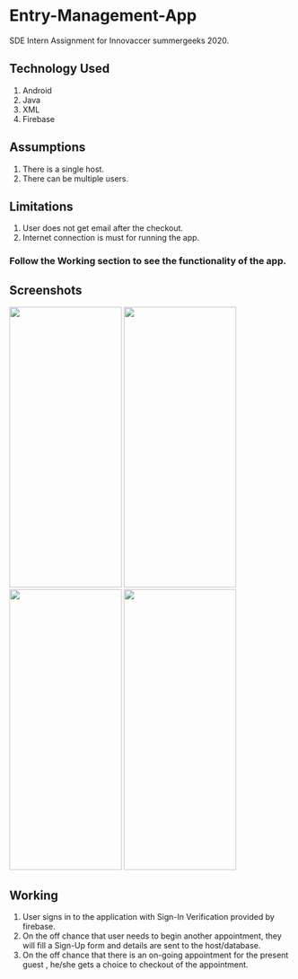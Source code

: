 # Entry-Management-App
SDE Intern Assignment for Innovaccer summergeeks 2020. 

## Technology Used
1. Android
2. Java
3. XML
4. Firebase

## Assumptions
1. There is a single host.
2. There can be multiple users.

## Limitations
1. User does not get email after the checkout.
2. Internet connection is must for running the app.

### Follow the Working section to see the functionality of the app.

## Screenshots
<p>
  <img src="https://github.com/NikhilMishra1999/Entry-Management-App/tree/master/Screenshots/MainActivity.jpg" width="200" height="500" />
  <img src="https://github.com/NikhilMishra1999/Entry-Management-App/tree/master/Screenshots/signup.jpg" width="200" height="500" />
  <img src="https://github.com/NikhilMishra1999/Entry-Management-App/tree/master/Screenshots/login.jpg" width="200" height="500" />
  <img src="https://github.com/NikhilMishra1999/Entry-Management-App/tree/master/Screenshots/FirstActivity.jpg" width="200" height="500" />
</p>

## Working
1. User signs in to the application with Sign-In Verification provided by firebase. 
2. On the off chance that user needs to begin another appointment, they will fill a Sign-Up form and details are sent to the host/database.
3. On the off chance that there is an on-going appointment for the present guest , he/she gets a choice to checkout of the appointment.
